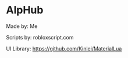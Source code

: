 # AlpHub

Made by: Me

Scripts by: robloxscript.com

UI Library: https://github.com/Kinlei/MaterialLua
